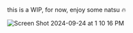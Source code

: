 this is a WIP, for now, enjoy some natsu 🔥


![Screen Shot 2024-09-24 at 1 10 16 PM](https://github.com/user-attachments/assets/0170d068-99bf-4107-97a4-272da66d7a7d)



